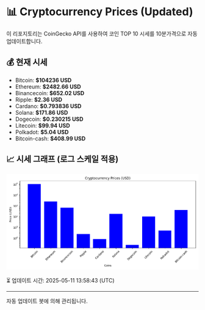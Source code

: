 
# 📊 Cryptocurrency Prices (Updated)

이 리포지토리는 CoinGecko API를 사용하여 코인 TOP 10 시세를 10분가격으로 자동 업데이트합니다.

## 💰 현재 시세
- Bitcoin: **$104236 USD**
- Ethereum: **$2482.66 USD**
- Binancecoin: **$652.02 USD**
- Ripple: **$2.36 USD**
- Cardano: **$0.793836 USD**
- Solana: **$171.86 USD**
- Dogecoin: **$0.230215 USD**
- Litecoin: **$99.94 USD**
- Polkadot: **$5.04 USD**
- Bitcoin-cash: **$408.99 USD**

## 📈 시세 그래프 (로그 스케일 적용)
![Crypto Prices](crypto_prices.png)

⏳ 업데이트 시간: 2025-05-11 13:58:43 (UTC)

---
자동 업데이트 봇에 의해 관리됩니다.
